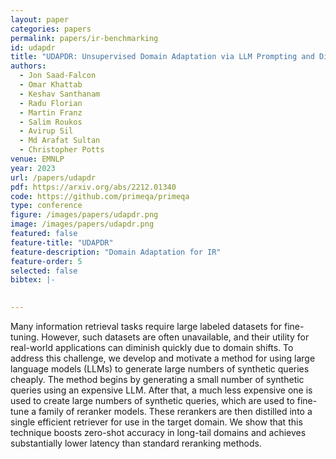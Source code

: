 ```yaml
---
layout: paper
categories: papers
permalink: papers/ir-benchmarking
id: udapdr
title: "UDAPDR: Unsupervised Domain Adaptation via LLM Prompting and Distillation of Rerankers"
authors: 
  - Jon Saad-Falcon
  - Omar Khattab
  - Keshav Santhanam
  - Radu Florian
  - Martin Franz
  - Salim Roukos
  - Avirup Sil
  - Md Arafat Sultan
  - Christopher Potts
venue: EMNLP
year: 2023
url: /papers/udapdr
pdf: https://arxiv.org/abs/2212.01340
code: https://github.com/primeqa/primeqa
type: conference
figure: /images/papers/udapdr.png
image: /images/papers/udapdr.png
featured: false
feature-title: "UDAPDR"
feature-description: "Domain Adaptation for IR"
feature-order: 5
selected: false
bibtex: |-

  
---
```


Many information retrieval tasks require large labeled datasets for fine-tuning. 
However, such datasets are often unavailable, and their utility for real-world 
applications can diminish quickly due to domain shifts. To address this challenge, 
we develop and motivate a method for using large language models (LLMs) to generate 
large numbers of synthetic queries cheaply. The method begins by generating a small 
number of synthetic queries using an expensive LLM. After that, a much less expensive 
one is used to create large numbers of synthetic queries, which are used to fine-tune 
a family of reranker models. These rerankers are then distilled into a single efficient 
retriever for use in the target domain. We show that this technique boosts zero-shot 
accuracy in long-tail domains and achieves substantially lower latency than standard reranking methods.
